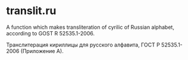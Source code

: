 translit.ru
===========

A function which makes transliteration of cyrilic of Russian alphabet, according to GOST R 52535.1-2006.

Транслитерация кириллицы для русского алфавита, ГОСТ Р 52535.1-2006 (Приложение А).
